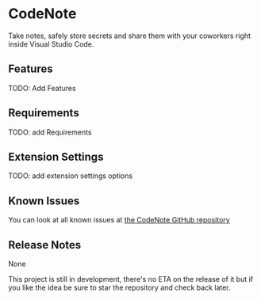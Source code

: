# CodeNote 

Take notes, safely store secrets and share them with your coworkers right inside Visual Studio Code.

## Features

TODO: Add Features
<!--Describe specific features of your extension including screenshots of your extension in action. Image paths are relative to this README file.

For example if there is an image subfolder under your extension project workspace:

\!\[feature X\]\(images/feature-x.png\)

> Tip: Many popular extensions utilize animations. This is an excellent way to show off your extension! We recommend short, focused animations that are easy to follow.-->

## Requirements

TODO: add Requirements
<!--If you have any requirements or dependencies, add a section describing those and how to install and configure them.-->

## Extension Settings

TODO: add extension settings options
<!--Include if your extension adds any VS Code settings through the `contributes.configuration` extension point.

For example:

This extension contributes the following settings:

* `myExtension.enable`: enable/disable this extension
* `myExtension.thing`: set to `blah` to do something-->

## Known Issues

You can look at all known issues at [the CodeNote GitHub repository](https://github.com/neutrontechnologies/CodeNote/issues)
<!--Calling out known issues can help limit users opening duplicate issues against your extension.-->

## Release Notes
None

This project is still in development, there's no ETA on the release of it but if you like the idea be sure to star the repository and check back later.
<!--Users appreciate release notes as you update your extension.

### 1.0.0

Initial release of ...

### 1.0.1

Fixed issue #.

### 1.1.0

Added features X, Y, and Z.-->

<!-------------------------------------------------------------------------------------------------------------
## Following extension guidelines

Ensure that you've read through the extensions guidelines and follow the best practices for creating your extension.

* [Extension Guidelines](https://code.visualstudio.com/api/references/extension-guidelines)-->

